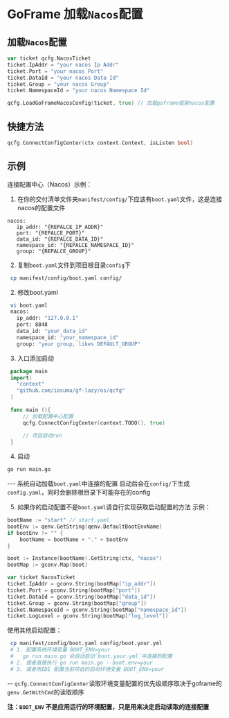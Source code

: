 # GoFrame 加载`Nacos`配置

## 加载`Nacos`配置
``` go
var ticket qcfg.NacosTicket
ticket.IpAddr = "your nacos Ip Addr"
ticket.Port = "your nacos Port"
ticket.DataId = "your nacos Data Id"
ticket.Group = "your nacos Group"
ticket.NamespaceId = "your nacos Namespace Id"

qcfg.LoadGoFrameNacosConfig(ticket, true) // 加载goframe框架nacos配置
```

## 快捷方法
``` go
qcfg.ConnectConfigCenter(ctx context.Context, isListen bool)
```

## 示例

 连接配置中心（Nacos）示例：

1. 在你的交付清单文件夹`manifest/config/`下应该有`boot.yaml`文件，这是连接nacos的配置文件
```
nacos:
   ip_addr: "{REPALCE_IP_ADDR}"
   port: "{REPALCE_PORT}"
   data_id: "{REPALCE_DATA_ID}"
   namespace_id: "{REPALCE_NAMESPACE_ID}"
   group: "{REPALCE_GROUP}"
```
2. 复制`boot.yaml`文件到项目根目录`config`下

```bash
 cp manifest/config/boot.yaml config/
```
2. 修改boot.yaml

```bash
 vi boot.yaml
 nacos:
   ip_addr: "127.0.0.1"
   port: 8848
   data_id: "your_data_id"
   namespace_id: "your_namespace_id"
   group: "your group, likes DEFAULT_GROUP"
```

3. 入口添加启动

```go
 package main
 import(
   "context"
   "github.com/iasuma/gf-lazy/os/qcfg"
 ) 
 
 func main (){
     // 加载配置中心配置
     qcfg.ConnectConfigCenter(context.TODO(), true)
     
     // 项目启动run
 }
 ```

 4. 启动
```bash
go run main.go
```
--- 系统自动加载`boot.yaml`中连接的配置
启动后会在`config/`下生成`config.yaml`，同时会删除根目录下可能存在的config

 5. 如果你的启动配置不是`boot.yaml`请自行实现获取启动配置的方法
示例：
``` go
bootName := "start" // start.yaml
bootEnv := qenv.GetString(qenv.DefaultBootEnvName)
if bootEnv != "" {
    bootName = bootName + "." + bootEnv
}

boot := Instance(bootName).GetString(ctx, "nacos")
bootMap := gconv.Map(boot)

var ticket NacosTicket
ticket.IpAddr = gconv.String(bootMap["ip_addr"])
ticket.Port = gconv.String(bootMap["port"])
ticket.DataId = gconv.String(bootMap["data_id"])
ticket.Group = gconv.String(bootMap["group"])
ticket.NamespaceId = gconv.String(bootMap["namespace_id"])
ticket.LogLevel = gconv.String(bootMap["log_level"])
```

 使用其他启动配置：

```bash
 cp manifest/config/boot.yaml config/boot.your.yml
 # 1. 配置系统环境变量 BOOT_ENV=your
 #	 go run main.go 会自动启动`boot.your.yml`中连接的配置
 # 2. 或者直接执行 go run main.go --boot.env=your
 # 3. 或者用IDE 配置当前项目的启动环境变量 BOOT_ENV=your
```

 --  `qcfg.ConnectConfigCenter`读取环境变量配置的优先级顺序取决于goframe的`genv.GetWithCmd`的读取顺序

**注：`BOOT_ENV` 不是应用运行的环境配置，只是用来决定启动读取的连接配置**
